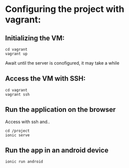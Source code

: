 Configuring the project with vagrant:
=====================================

Initializing the VM:
-------------------

```
cd vagrant
vagrant up
```

Await until the server is conofigured, it may take a while

Access the VM with SSH:
---------------------

```
cd vagrant
vagrant ssh
```

Run the application on the browser
----------------------------

Access with ssh and..

```
cd /project
ionic serve
```

Run the app in an android device
----------------

```
ionic run android
```

